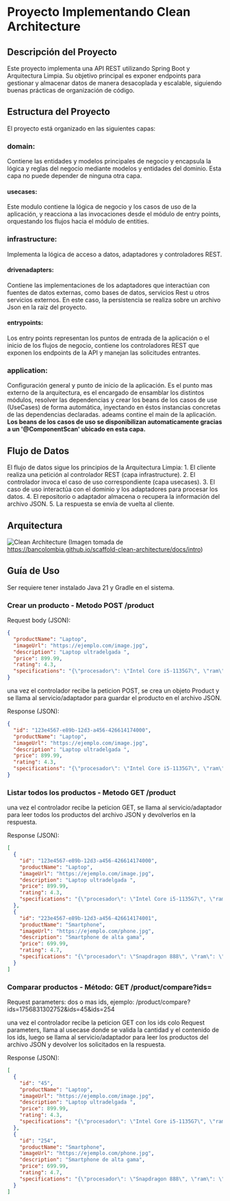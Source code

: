 # Proyecto Implementando Clean Architecture

## Descripción del Proyecto

Este proyecto implementa una API REST utilizando Spring Boot y Arquitectura Limpia. Su objetivo
principal es exponer endpoints para gestionar y almacenar datos de manera desacoplada y escalable,
siguiendo buenas prácticas de organización de código.

## Estructura del Proyecto

El proyecto está organizado en las siguientes capas:
### domain: 
Contiene las entidades y modelos
principales de negocio y encapsula la lógica y reglas del negocio mediante modelos y entidades del dominio. Esta capa no puede depender de ninguna otra capa. 
#### usecases: 
Este modulo contiene la lógica de negocio y los casos de uso de la aplicación,  y reacciona a las invocaciones desde el módulo de entry points, orquestando los flujos hacia el módulo de entities.
### infrastructure: 
Implementa la lógica de acceso a datos, adaptadores y controladores REST. 

#### drivenadapters:
Contiene las implementaciones de los adaptadores que interactúan con fuentes de datos externas, como bases de datos, servicios Rest u otros servicios externos. En este caso, la persistencia se realiza sobre un archivo Json en la raiz del proyecto.

#### entrypoints:
Los entry points representan los puntos de entrada de la aplicación o el inicio de los flujos de negocio, contiene los controladores REST que exponen los endpoints de la API y manejan las solicitudes entrantes.

###  application:
Configuración general y punto de inicio de la aplicación. Es el punto mas externo de la arquitectura, es el encargado de ensamblar los distintos módulos, resolver las dependencias y crear los beans de los casos de use (UseCases) de forma automática, inyectando en éstos instancias concretas de las dependencias declaradas. adeams contine el main de la aplicación.
**Los beans de los casos de uso se disponibilizan automaticamente gracias a un '@ComponentScan' ubicado en esta capa.**

## Flujo de Datos

El flujo de datos sigue los principios de la Arquitectura Limpia: 1. El cliente realiza una petición al
controlador REST (capa infrastructure). 2. El controlador invoca el caso de uso correspondiente (capa
usecases). 3. El caso de uso interactúa con el dominio y los adaptadores para procesar los datos. 4. El
repositorio o adaptador almacena o recupera la información del archivo JSON. 5. La respuesta se
envía de vuelta al cliente.

## Arquitectura

![Clean Architecture](https://miro.medium.com/max/1400/1*ZdlHz8B0-qu9Y-QO3AXR_w.png)
(Imagen tomada de https://bancolombia.github.io/scaffold-clean-architecture/docs/intro)

## Guía de Uso
Ser requiere tener instalado Java 21 y Gradle en el sistema.

### Crear un producto - Metodo POST /product

Request body (JSON):
```json
{
  "productName": "Laptop",
  "imageUrl": "https://ejemplo.com/image.jpg",
  "description": "Laptop ultradelgada ",
  "price": 899.99,
  "rating": 4.3,
  "specifications": "{\"procesador\": \"Intel Core i5-1135G7\", \"ram\": \"8GB\", \"almacenamiento\": \"256GB SSD\", \"pantalla\": \"14\\\" FHD\"}"
}
```
una vez el controlador recibe la peticion POST, se crea un objeto Product y se llama al servicio/adaptador para guardar el producto en el archivo JSON.

Response (JSON):
```json
{
  "id": "123e4567-e89b-12d3-a456-426614174000",
  "productName": "Laptop",
  "imageUrl": "https://ejemplo.com/image.jpg",
  "description": "Laptop ultradelgada ",
  "price": 899.99,
  "rating": 4.3,
  "specifications": "{\"procesador\": \"Intel Core i5-1135G7\", \"ram\": \"8GB\", \"almacenamiento\": \"256GB SSD\", \"pantalla\": \"14\\\" FHD\"}"
}
```
### Listar todos los productos - Metodo GET /product

una vez el controlador recibe la peticion GET, se llama al servicio/adaptador para leer todos los productos del archivo JSON y devolverlos en la respuesta.

Response (JSON):
```json
[
  {
    "id": "123e4567-e89b-12d3-a456-426614174000",
    "productName": "Laptop",
    "imageUrl": "https://ejemplo.com/image.jpg",
    "description": "Laptop ultradelgada ",
    "price": 899.99,
    "rating": 4.3,
    "specifications": "{\"procesador\": \"Intel Core i5-1135G7\", \"ram\": \"8GB\", \"almacenamiento\": \"256GB SSD\", \"pantalla\": \"14\\\" FHD\"}"
  },
  {
    "id": "223e4567-e89b-12d3-a456-426614174001",
    "productName": "Smartphone",
    "imageUrl": "https://ejemplo.com/phone.jpg",
    "description": "Smartphone de alta gama",
    "price": 699.99,
    "rating": 4.7,
    "specifications": "{\"procesador\": \"Snapdragon 888\", \"ram\": \"8GB\", \"almacenamiento\": \"128GB\", \"pantalla\": \"6.5\\\" AMOLED\"}"
  }
]
```
### Comparar productos - Método: GET /product/compare?ids=
Request parameters:
dos o mas ids, ejemplo:
/product/compare?ids=1756831302752&ids=45&ids=254

una vez el controlador recibe la peticion GET con los ids colo Request parameters, llama al usecase donde se valida la cantidad y el contenido de los ids, luego se llama al servicio/adaptador para leer los productos del archivo JSON y devolver los solicitados en la respuesta.

Response (JSON):
```json
[
  {
    "id": "45",
    "productName": "Laptop",
    "imageUrl": "https://ejemplo.com/image.jpg",
    "description": "Laptop ultradelgada ",
    "price": 899.99,
    "rating": 4.3,
    "specifications": "{\"procesador\": \"Intel Core i5-1135G7\", \"ram\": \"8GB\", \"almacenamiento\": \"256GB SSD\", \"pantalla\": \"14\\\" FHD\"}"
  },
  {
    "id": "254",
    "productName": "Smartphone",
    "imageUrl": "https://ejemplo.com/phone.jpg",
    "description": "Smartphone de alta gama",
    "price": 699.99,
    "rating": 4.7,
    "specifications": "{\"procesador\": \"Snapdragon 888\", \"ram\": \"8GB\", \"almacenamiento\": \"128GB\", \"pantalla\": \"6.5\\\" AMOLED\"}"
  }
]
```




